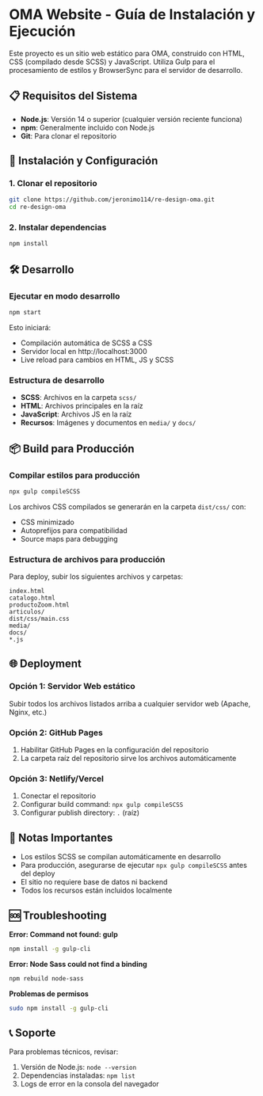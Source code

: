 # OMA Website - Guía de Instalación y Ejecución

Este proyecto es un sitio web estático para OMA, construido con HTML, CSS (compilado desde SCSS) y JavaScript. Utiliza Gulp para el procesamiento de estilos y BrowserSync para el servidor de desarrollo.

## 📋 Requisitos del Sistema

- **Node.js**: Versión 14 o superior (cualquier versión reciente funciona)
- **npm**: Generalmente incluido con Node.js
- **Git**: Para clonar el repositorio

## 🚀 Instalación y Configuración

### 1. Clonar el repositorio

```bash
git clone https://github.com/jeronimo114/re-design-oma.git
cd re-design-oma
```

### 2. Instalar dependencias

```bash
npm install
```

## 🛠️ Desarrollo

### Ejecutar en modo desarrollo

```bash
npm start
```

Esto iniciará:

- Compilación automática de SCSS a CSS
- Servidor local en http://localhost:3000
- Live reload para cambios en HTML, JS y SCSS

### Estructura de desarrollo

- **SCSS**: Archivos en la carpeta `scss/`
- **HTML**: Archivos principales en la raíz
- **JavaScript**: Archivos JS en la raíz
- **Recursos**: Imágenes y documentos en `media/` y `docs/`

## 📦 Build para Producción

### Compilar estilos para producción

```bash
npx gulp compileSCSS
```

Los archivos CSS compilados se generarán en la carpeta `dist/css/` con:

- CSS minimizado
- Autoprefijos para compatibilidad
- Source maps para debugging

### Estructura de archivos para producción

Para deploy, subir los siguientes archivos y carpetas:

```
index.html
catalogo.html
productoZoom.html
articulos/
dist/css/main.css
media/
docs/
*.js
```

## 🌐 Deployment

### Opción 1: Servidor Web estático

Subir todos los archivos listados arriba a cualquier servidor web (Apache, Nginx, etc.)

### Opción 2: GitHub Pages

1. Habilitar GitHub Pages en la configuración del repositorio
2. La carpeta raíz del repositorio sirve los archivos automáticamente

### Opción 3: Netlify/Vercel

1. Conectar el repositorio
2. Configurar build command: `npx gulp compileSCSS`
3. Configurar publish directory: `.` (raíz)

## 📝 Notas Importantes

- Los estilos SCSS se compilan automáticamente en desarrollo
- Para producción, asegurarse de ejecutar `npx gulp compileSCSS` antes del deploy
- El sitio no requiere base de datos ni backend
- Todos los recursos están incluidos localmente

## 🆘 Troubleshooting

**Error: Command not found: gulp**

```bash
npm install -g gulp-cli
```

**Error: Node Sass could not find a binding**

```bash
npm rebuild node-sass
```

**Problemas de permisos**

```bash
sudo npm install -g gulp-cli
```

## 📞 Soporte

Para problemas técnicos, revisar:

1. Versión de Node.js: `node --version`
2. Dependencias instaladas: `npm list`
3. Logs de error en la consola del navegador
